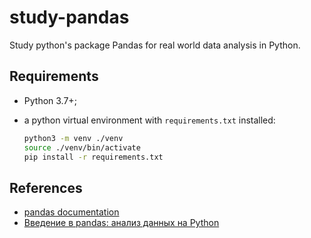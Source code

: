# study-pandas

Study python's package Pandas for real world data analysis in Python.

## Requirements

* Python 3.7+;
* a python virtual environment with `requirements.txt` installed:

    ```bash
    python3 -m venv ./venv
    source ./venv/bin/activate
    pip install -r requirements.txt
    ```

## References

* [pandas documentation](https://pandas.pydata.org/pandas-docs/stable/)
* [Введение в pandas: анализ данных на Python](https://khashtamov.com/ru/pandas-introduction/)
